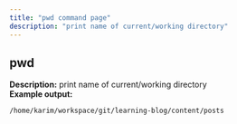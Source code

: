 ```yaml
---
title: "pwd command page"
description: "print name of current/working directory"
---
```

## pwd
**Description:** print name of current/working directory<br>
**Example output:**
```sh
/home/karim/workspace/git/learning-blog/content/posts
```
